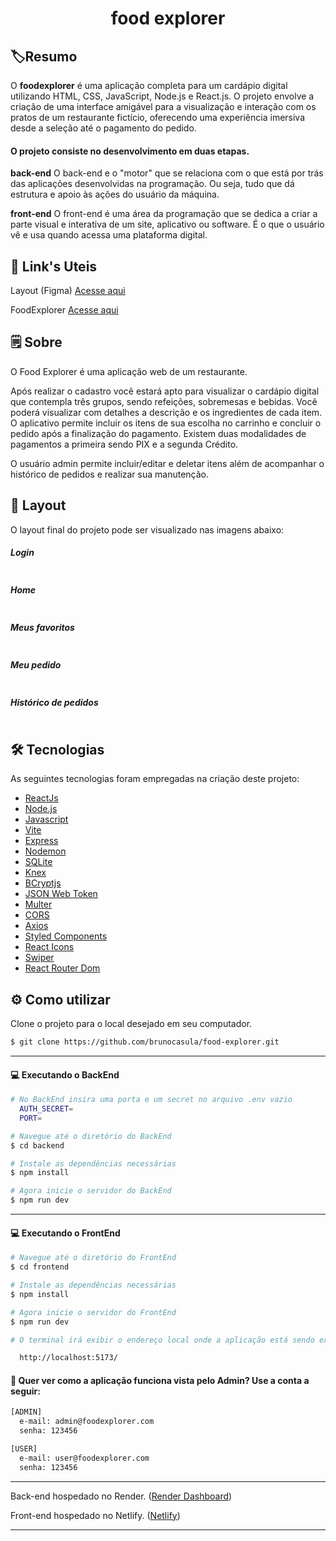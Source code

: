 
<div align="center">  
  <img src="./frontend/src/assets/logo.svg" alt="" />
  <h1>food explorer</h1>  
</div>

## 🏷️Resumo
 
O <b>foodexplorer</b> é uma aplicação completa para um cardápio digital utilizando HTML, CSS, JavaScript, Node.js e React.js. O projeto envolve a criação de uma interface amigável para a visualização e interação com os pratos de um restaurante fictício, oferecendo uma experiência imersiva desde a seleção até o pagamento do pedido.

#### O projeto consiste no desenvolvimento em duas etapas.

<b>back-end</b>
O back-end e o "motor" que se relaciona com o que está por trás das aplicações desenvolvidas na programação. Ou seja, tudo que dá estrutura e apoio às ações do usuário da máquina.

<b>front-end</b>
O front-end é uma área da programação que se dedica a criar a parte visual e interativa de um site, aplicativo ou software. É o que o usuário vê e usa quando acessa uma plataforma digital.

## 🔗 Link's Uteis
Layout (Figma)
[Acesse aqui](https://www.figma.com/community/file/1196874589259687769)

FoodExplorer
[Acesse aqui](https://foodexplorer-bc.netlify.app/)

## 🗒️ Sobre

O Food Explorer é uma aplicação web de um restaurante.

Após realizar o cadastro você estará apto para visualizar o cardápio digital que contempla três grupos, sendo refeições, sobremesas e bebidas. 
Você poderá visualizar com detalhes a descrição e os ingredientes de cada item.
O aplicativo permite incluir os itens de sua escolha no carrinho e concluir o pedido após a finalização do pagamento.
Existem duas modalidades de pagamentos a primeira sendo PIX e a segunda Crédito.

O usuário admin permite incluir/editar e deletar itens além de acompanhar o histórico de pedidos e realizar sua manutenção.

## 🎨 Layout
O layout final do projeto pode ser visualizado nas imagens abaixo:
##### Login
<img src="./frontend/src/assets/public/login.png" alt="" />

##### Home
<img src="./frontend/src/assets/public/home.png" alt="" />

##### Meus favoritos
<img src="./frontend/src/assets/public/favorite.png" alt="" />

##### Meu pedido
<img src="./frontend/src/assets/public/order.png" alt="" />

##### Histórico de pedidos
<img src="./frontend/src/assets/public/history.png" alt="" />

## 🛠 Tecnologias

As seguintes tecnologias foram empregadas na criação deste projeto:

- [ReactJs](https://reactjs.org)
- [Node.js](https://nodejs.org/en/)
- [Javascript](https://developer.mozilla.org/pt-BR/docs/Web/JavaScript)
- [Vite](https://vitejs.dev/)
- [Express](https://expressjs.com)
- [Nodemon](https://nodemon.io/)
- [SQLite](https://www.sqlite.org/index.html)
- [Knex](https://knexjs.org/)
- [BCryptjs](https://www.npmjs.com/package/bcryptjs)
- [JSON Web Token](https://www.npmjs.com/package/jsonwebtoken)
- [Multer](https://www.npmjs.com/package/multer)
- [CORS](https://www.npmjs.com/package/cors)
- [Axios](https://www.npmjs.com/package/axios)
- [Styled Components](https://styled-components.com/)
- [React Icons](https://react-icons.github.io/react-icons/)
- [Swiper](https://swiperjs.com/)
- [React Router Dom](https://react-icons.github.io/react-icons/)

## ⚙️ Como utilizar

Clone o projeto para o local desejado em seu computador.

```bash
$ git clone https://github.com/brunocasula/food-explorer.git
```

---

#### 💻 Executando o BackEnd
```bash
# No BackEnd insira uma porta e um secret no arquivo .env vazio
  AUTH_SECRET=
  PORT=

# Navegue até o diretório do BackEnd
$ cd backend

# Instale as dependências necessárias
$ npm install

# Agora inicie o servidor do BackEnd
$ npm run dev
```

---

#### 💻 Executando o FrontEnd
```bash
# Navegue até o diretório do FrontEnd
$ cd frontend

# Instale as dependências necessárias
$ npm install

# Agora inicie o servidor do FrontEnd
$ npm run dev

# O terminal irá exibir o endereço local onde a aplicação está sendo executada. Basta digitar o mesmo endereço em seu navegador preferido. O endereço usado na criação do projeto foi este:

  http://localhost:5173/
```

#### 🔑 Quer ver como a aplicação funciona vista pelo Admin? Use a conta a seguir:

```bash
[ADMIN]
  e-mail: admin@foodexplorer.com
  senha: 123456

[USER]
  e-mail: user@foodexplorer.com
  senha: 123456
```

---

Back-end hospedado no Render. ([Render Dashboard](https://dashboard.render.com/))

Front-end hospedado no Netlify. ([Netlify](https://www.netlify.com/))

---

